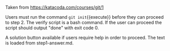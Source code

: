 Taken from https://katacoda.com/courses/git/1

Users must run the command `git init`{{execute}} before they can proceed to step 2. The verify script is a bash command. If the user can proceed the script should output "done" with exit code 0.

A solution button available if users require help in order to proceed. The text is loaded from step1-answer.md.